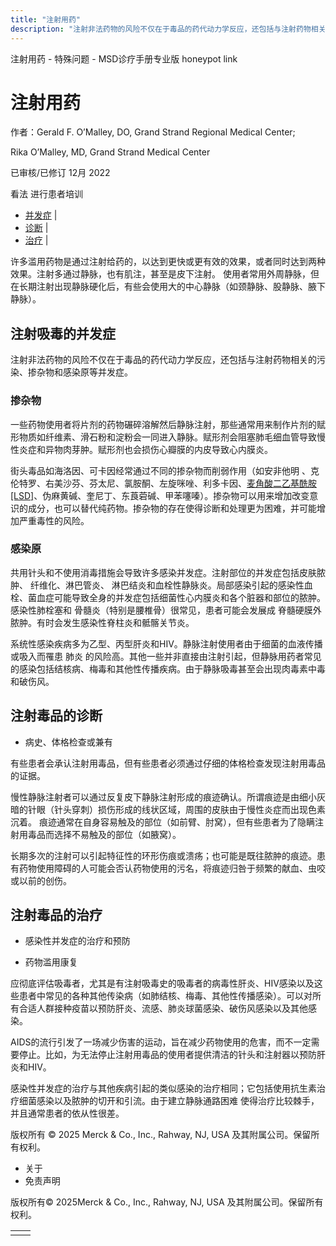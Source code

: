 ```yaml
---
title: "注射用药"
description: "注射非法药物的风险不仅在于毒品的药代动力学反应，还包括与注射药物相关的污染、掺杂物和感染原等并发症。"
---
```


﻿注射用药 \- 特殊问题 \- MSD诊疗手册专业版 honeypot link

# 注射用药

作者：Gerald F. O’Malley, DO, Grand Strand Regional Medical Center;

Rika O’Malley, MD, Grand Strand Medical Center

已审核/已修订 12月 2022

看法 进行患者培训

- [并发症](#并发症_v1026344_zh) \|
- [诊断](#诊断_v1026357_zh) \|
- [治疗](#治疗_v1026363_zh) \|

许多滥用药物是通过注射给药的，以达到更快或更有效的效果，或者同时达到两种效果。注射多通过静脉，也有肌注，甚至是皮下注射。 使用者常用外周静脉，但在长期注射出现静脉硬化后，有些会使用大的中心静脉（如颈静脉、股静脉、腋下静脉）。

## 注射吸毒的并发症

注射非法药物的风险不仅在于毒品的药代动力学反应，还包括与注射药物相关的污染、掺杂物和感染原等并发症。

### 掺杂物

一些药物使用者将片剂的药物碾碎溶解然后静脉注射，那些通常用来制作片剂的赋形物质如纤维素、滑石粉和淀粉会一同进入静脉。赋形剂会阻塞肺毛细血管导致慢性炎症和异物肉芽肿。赋形剂也会损伤心瓣膜的内皮导致心内膜炎。

街头毒品如海洛因、可卡因经常通过不同的掺杂物而削弱作用（如安非他明 、克伦特罗、右美沙芬、芬太尼、氯胺酮、左旋咪唑、利多卡因、[麦角酸二乙基酰胺 \[LSD\]](./{36D14F57-E4F1-4F04-9C05-25A94347846D}.html)、伪麻黄碱、奎尼丁、东莨菪碱、甲苯噻嗪）。掺杂物可以用来增加改变意识的成分，也可以替代纯药物。掺杂物的存在使得诊断和处理更为困难，并可能增加严重毒性的风险。

### 感染原

共用针头和不使用消毒措施会导致许多感染并发症。注射部位的并发症包括皮肤脓肿、 纤维化、淋巴管炎、 淋巴结炎和血栓性静脉炎。局部感染引起的感染性血栓、菌血症可能导致全身的并发症包括细菌性心内膜炎和各个脏器和部位的脓肿。感染性肺栓塞和 骨髓炎（特别是腰椎骨）很常见，患者可能会发展成 脊髓硬膜外脓肿。有时会发生感染性脊柱炎和骶髂关节炎。

系统性感染疾病多为乙型、丙型肝炎和HIV。静脉注射使用者由于细菌的血液传播或吸入而罹患 肺炎 的风险高。其他一些并非直接由注射引起，但静脉用药者常见的感染包括结核病、梅毒和其他性传播疾病。由于静脉吸毒甚至会出现肉毒素中毒 和破伤风。

## 注射毒品的诊断

- 病史、体格检查或兼有


有些患者会承认注射用毒品，但有些患者必须通过仔细的体格检查发现注射用毒品的证据。

慢性静脉注射者可以通过反复皮下静脉注射形成的痕迹确认。所谓痕迹是由细小灰暗的针眼（针头穿刺）损伤形成的线状区域，周围的皮肤由于慢性炎症而出现色素沉着。 痕迹通常在自身容易触及的部位（如前臂、肘窝），但有些患者为了隐瞒注射用毒品而选择不易触及的部位（如腋窝）。

长期多次的注射可以引起特征性的环形伤痕或溃疡；也可能是既往脓肿的痕迹。患有药物使用障碍的人可能会否认药物使用的污名，将痕迹归咎于频繁的献血、虫咬或以前的创伤。

## 注射毒品的治疗

- 感染性并发症的治疗和预防

- 药物滥用康复


应彻底评估吸毒者，尤其是有注射吸毒史的吸毒者的病毒性肝炎、HIV感染以及这些患者中常见的各种其他传染病（如肺结核、梅毒、其他性传播感染）。可以对所有合适人群接种疫苗以预防肝炎、流感、肺炎球菌感染、破伤风感染以及其他感染。

AIDS的流行引发了一场减少伤害的运动，旨在减少药物使用的危害，而不一定需要停止。比如，为无法停止注射用毒品的使用者提供清洁的针头和注射器以预防肝炎和HIV。

感染性并发症的治疗与其他疾病引起的类似感染的治疗相同；它包括使用抗生素治疗细菌感染以及脓肿的切开和引流。由于建立静脉通路困难 使得治疗比较棘手，并且通常患者的依从性很差。



版权所有 © 2025
Merck & Co., Inc., Rahway, NJ, USA 及其附属公司。保留所有权利。

- 关于
- 免责声明

版权所有© 2025Merck & Co., Inc., Rahway, NJ, USA 及其附属公司。保留所有权利。

|     |     |
| --- | --- |
|  |  |